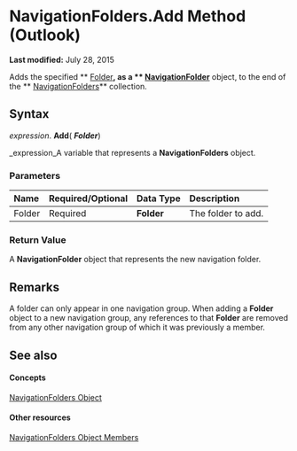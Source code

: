 
# NavigationFolders.Add Method (Outlook)

 **Last modified:** July 28, 2015

Adds the specified  ** [Folder](3cf6cda8-6d70-666e-2643-9d9c5b9cacfc.md)**, as a  ** [NavigationFolder](c8d7aabb-58ba-df5e-ccdc-06f73db7726c.md)** object, to the end of the ** [NavigationFolders](ecff93b8-0c3f-5f31-5b61-c46d2622d2af.md)** collection.

## Syntax

 _expression_. **Add**( **_Folder_**)

 _expression_A variable that represents a  **NavigationFolders** object.


### Parameters



|**Name**|**Required/Optional**|**Data Type**|**Description**|
|:-----|:-----|:-----|:-----|
|Folder|Required| **Folder**|The folder to add.|

### Return Value

A  **NavigationFolder** object that represents the new navigation folder.


## Remarks

A folder can only appear in one navigation group. When adding a  **Folder** object to a new navigation group, any references to that **Folder** are removed from any other navigation group of which it was previously a member.


## See also


#### Concepts


 [NavigationFolders Object](ecff93b8-0c3f-5f31-5b61-c46d2622d2af.md)
#### Other resources


 [NavigationFolders Object Members](b2db3d9f-86bb-41d7-6be2-facd16bf8b60.md)
